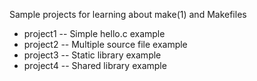 Sample projects for learning about make(1) and Makefiles

- project1 -- Simple hello.c example
- project2 -- Multiple source file example
- project3 -- Static library example
- project4 -- Shared library example

